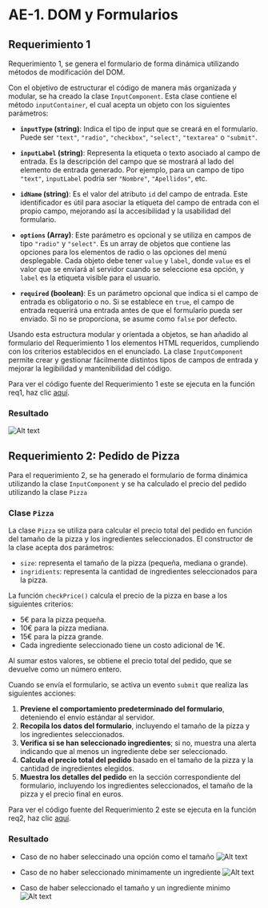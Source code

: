 # AE-1. DOM y Formularios 

## Requerimiento 1

Requerimiento 1, se genera el formulario de forma dinámica utilizando métodos de modificación del DOM.

Con el objetivo de estructurar el código de manera más organizada y modular, se ha creado la clase `InputComponent`. Esta clase contiene el método `inputContainer`, el cual acepta un objeto con los siguientes parámetros:

- **`inputType` (string)**: Indica el tipo de input que se creará en el formulario. Puede ser `"text"`, `"radio"`, `"checkbox"`, `"select"`, `"textarea"` o `"submit"`.

- **`inputLabel` (string)**: Representa la etiqueta o texto asociado al campo de entrada. Es la descripción del campo que se mostrará al lado del elemento de entrada generado. Por ejemplo, para un campo de tipo `"text"`, `inputLabel` podría ser `"Nombre"`, `"Apellidos"`, etc.

- **`idName` (string)**: Es el valor del atributo `id` del campo de entrada. Este identificador es útil para asociar la etiqueta del campo de entrada con el propio campo, mejorando así la accesibilidad y la usabilidad del formulario.

- **`options` (Array)**: Este parámetro es opcional y se utiliza en campos de tipo `"radio"` y `"select"`. Es un array de objetos que contiene las opciones para los elementos de radio o las opciones del menú desplegable. Cada objeto debe tener `value` y `label`, donde `value` es el valor que se enviará al servidor cuando se seleccione esa opción, y `label` es la etiqueta visible para el usuario.

- **`required` (boolean)**: Es un parámetro opcional que indica si el campo de entrada es obligatorio o no. Si se establece en `true`, el campo de entrada requerirá una entrada antes de que el formulario pueda ser enviado. Si no se proporciona, se asume como `false` por defecto.

Usando esta estructura modular y orientada a objetos, se han añadido al formulario del Requerimiento 1 los elementos HTML requeridos, cumpliendo con los criterios establecidos en el enunciado. La clase `InputComponent` permite crear y gestionar fácilmente distintos tipos de campos de entrada y mejorar la legibilidad y mantenibilidad del código.

Para ver el código fuente del Requerimiento 1 este se ejecuta en la función req1, haz clic [aquí](./script.js).

### Resultado 
![Alt text](readme/image.png)


## Requerimiento 2: Pedido de Pizza

Para el requerimiento 2, se ha generado el formulario de forma dinámica utilizando la clase `InputComponent` y se ha calculado el precio del pedido utilizando la clase `Pizza` 

### Clase `Pizza`

La clase `Pizza` se utiliza para calcular el precio total del pedido en función del tamaño de la pizza y los ingredientes seleccionados. El constructor de la clase acepta dos parámetros:

- `size`: representa el tamaño de la pizza (pequeña, mediana o grande).
- `ingridients`: representa la cantidad de ingredientes seleccionados para la pizza.

La función `checkPrice()` calcula el precio de la pizza en base a los siguientes criterios:

- 5€ para la pizza pequeña.
- 10€ para la pizza mediana.
- 15€ para la pizza grande.
- Cada ingrediente seleccionado tiene un costo adicional de 1€.

Al sumar estos valores, se obtiene el precio total del pedido, que se devuelve como un número entero.

Cuando se envía el formulario, se activa un evento `submit` que realiza las siguientes acciones:

1. **Previene el comportamiento predeterminado del formulario**, deteniendo el envío estándar al servidor.
2. **Recopila los datos del formulario**, incluyendo el tamaño de la pizza y los ingredientes seleccionados.
3. **Verifica si se han seleccionado ingredientes**; si no, muestra una alerta indicando que al menos un ingrediente debe ser seleccionado.
4. **Calcula el precio total del pedido** basado en el tamaño de la pizza y la cantidad de ingredientes elegidos.
5. **Muestra los detalles del pedido** en la sección correspondiente del formulario, incluyendo los ingredientes seleccionados, el tamaño de la pizza y el precio final en euros.

Para ver el código fuente del Requerimiento 2 este se ejecuta en la función req2, haz clic [aquí](./script.js).

### Resultado

- Caso de no haber seleccinado una opción como el tamaño
![Alt text](readme/req2img1.png)
- Caso de no haber seleccionado minimamente un ingrediente
![Alt text](readme/req2img2.png)

- Caso de haber seleccionado el tamaño y un ingrediente minimo
![Alt text](readme/req2img3.png)